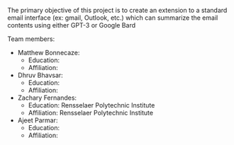 The primary objective of this project is to create an extension to a standard email interface (ex: gmail, Outlook, etc.) 
which can summarize the email contents using either GPT-3 or Google Bard

Team members: 
- Matthew Bonnecaze:
    - Education: 
    - Affiliation:
- Dhruv Bhavsar:
    - Education: 
    - Affiliation:
- Zachary Fernandes:
    - Education: Rensselaer Polytechnic Institute
    - Affiliation: Rensselaer Polytechnic Institute
- Ajeet Parmar:
    - Education: 
    - Affiliation:
